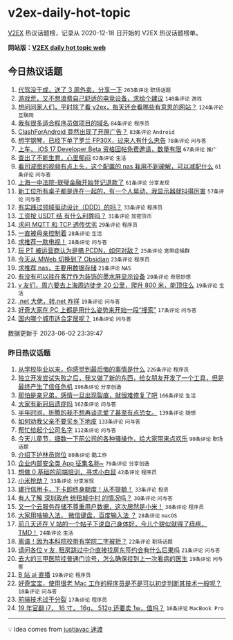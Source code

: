 # v2ex-daily-hot-topic

[V2EX](https://www.v2ex.com/) 热议话题榜，记录从 2020-12-18 日开始的 V2EX 热议话题榜单。

**网站版：[V2EX daily hot topic web](https://boojack.github.io/v2ex-daily-hot-topic-web/)**

## 今日热议话题

<!-- TODAY BEGIN -->

1. [代驾没干成，送了 3 周外卖，分享一下](https://www.v2ex.com/t/945105) `203条评论` `职场话题`
1. [游戏荒，又不想浪费自己舒适的电竞设备，求给个建议](https://www.v2ex.com/t/945257) `148条评论` `游戏`
1. [想问问家人们，平时除了看 v2ex，每天还会看哪些有意思的网站？](https://www.v2ex.com/t/945107) `124条评论` `互联网`
1. [我有很多适合程序员做项目的域名](https://www.v2ex.com/t/945090) `84条评论` `程序员`
1. [ClashForAndroid 竟然出现了开屏广告？](https://www.v2ex.com/t/945110) `83条评论` `Android`
1. [想学钢琴，已经下单了罗兰 FP30X，过来人有什么忠告](https://www.v2ex.com/t/945171) `78条评论` `问与答`
1. [上车， iOS 17 Developer Beta 资格回帖免费邀请，数量有限](https://www.v2ex.com/t/945206) `67条评论` `推广`
1. [查出了不能生育，心里郁闷](https://www.v2ex.com/t/945348) `62条评论` `生活`
1. [看司波图的视频有点上头，这个配置的 nas 我用不到硬解，可以减配什么](https://www.v2ex.com/t/945108) `61条评论` `问与答`
1. [上海一中法院-联璧金融开始登记退款了](https://www.v2ex.com/t/945130) `61条评论` `分享发现`
1. [新工位所有桌子都是连在一起的，有一个人晃动，我显示器就抖得厉害](https://www.v2ex.com/t/945115) `57条评论` `问与答`
1. [有实践过领域驱动设计（DDD）的吗？](https://www.v2ex.com/t/945258) `33条评论` `程序员`
1. [工资按 USDT 结 有什么利弊吗？](https://www.v2ex.com/t/945198) `31条评论` `加密货币`
1. [求问 MQTT 和 TCP 透传优劣](https://www.v2ex.com/t/945166) `29条评论` `程序员`
1. [一直被母亲控制着](https://www.v2ex.com/t/945212) `28条评论` `生活`
1. [求推荐一款电视！](https://www.v2ex.com/t/945145) `28条评论` `问与答`
1. [玩 PT 被运营商认为是搞 PCDN，如何对敌？](https://www.v2ex.com/t/945132) `25条评论` `宽带症候群`
1. [今天从 MWeb 切换到了 Obsidian](https://www.v2ex.com/t/945204) `23条评论` `程序员`
1. [求推荐 nas，主要用数据存储](https://www.v2ex.com/t/945234) `21条评论` `NAS`
1. [有没有可以挂在客厅作为装饰的墨水屏显示设备](https://www.v2ex.com/t/945191) `20条评论` `奇思妙想`
1. [v 友们，周六要去上海周边徒步 20 公里，爬升 800 米，能顶住么](https://www.v2ex.com/t/945275) `19条评论` `生活`
1. [.net 大佬，转.net 咋样](https://www.v2ex.com/t/945221) `19条评论` `问与答`
1. [好奇大家在 PC 上都是用什么姿势来开始一段“搜索”](https://www.v2ex.com/t/945263) `17条评论` `问与答`
1. [国内哪个城市适合定居呢？](https://www.v2ex.com/t/945235) `16条评论` `问与答`

数据更新于 2023-06-02 23:39:47

<!-- TODAY END -->

### 昨日热议话题

<!-- YESTERDAY BEGIN -->

1. [从学校毕业以来，你感觉到最后悔的事情是什么](https://www.v2ex.com/t/944741) `226条评论` `程序员`
1. [独立开发尝试失败之后，我又做了新的东西，给女朋友开发了一个工具，但是最终产生了信任危机](https://www.v2ex.com/t/944872) `196条评论` `分享创造`
1. [那怕是亲兄弟，感情一旦出现裂痕，就很难修复了吧](https://www.v2ex.com/t/944905) `166条评论` `生活`
1. [大家有新冠后遗症吗](https://www.v2ex.com/t/944739) `162条评论` `问与答`
1. [半年时间，折腾的我不想再谈恋爱了甚至有点恐女。](https://www.v2ex.com/t/944959) `139条评论` `随想`
1. [如何劝我父亲不要买乡下地皮](https://www.v2ex.com/t/944786) `133条评论` `问与答`
1. [帮忙给起个公司名字](https://www.v2ex.com/t/944763) `112条评论` `问与答`
1. [今天儿童节，细数一下前公司的各种骚操作，给大家带来点欢乐](https://www.v2ex.com/t/944748) `90条评论` `职场话题`
1. [介绍下护林员岗位](https://www.v2ex.com/t/944918) `80条评论` `酷工作`
1. [企业内部安全类 App 征集名称~](https://www.v2ex.com/t/944863) `79条评论` `分享创造`
1. [想做 0 基础的前端培训，寻求小白鼠](https://www.v2ex.com/t/944979) `42条评论` `程序员`
1. [小米抢劫？](https://www.v2ex.com/t/944988) `33条评论` `分享发现`
1. [建行信用卡，下卡即终身额度！从不提额！](https://www.v2ex.com/t/944896) `33条评论` `投资`
1. [有人了解 深圳政府 统租城中村 的情况吗？](https://www.v2ex.com/t/944949) `30条评论` `问与答`
1. [又一个云服务存储不尊重用户数据，这次居然是小米！](https://www.v2ex.com/t/944933) `30条评论` `程序员`
1. [大家用啥输入法， 微信键盘，百度输入法 ？](https://www.v2ex.com/t/944900) `28条评论` `macOS`
1. [前几天还在 V 站的一个帖子下说自己身体好，今儿个貌似就得了痔疮， TMD！](https://www.v2ex.com/t/944902) `24条评论` `生活`
1. [离谱！因为本科院校带有学院二字被拒？](https://www.v2ex.com/t/944972) `22条评论` `职场话题`
1. [请问各位 v 友, 租房跳过中介直接找房东签约会有什么后果吗](https://www.v2ex.com/t/944768) `21条评论` `问与答`
1. [去大的三甲医院挂普通门诊号，怎么确保挂到上一次看病的医生](https://www.v2ex.com/t/944804) `19条评论` `问与答`
1. [B 站 ai 直播](https://www.v2ex.com/t/944770) `19条评论` `程序员`
1. [好奇宝宝，使用很老 Mac 工作的程序员是不是可以初步判断其技术一般呢？](https://www.v2ex.com/t/944964) `18条评论` `问与答`
1. [前端技术过于分裂](https://www.v2ex.com/t/944995) `17条评论` `程序员`
1. [19 年官翻 i7， 16 寸， 16g， 512g 还要卖 1w，值吗？](https://www.v2ex.com/t/944854) `16条评论` `MacBook Pro`

<!-- YESTERDAY END -->

---

💡 Idea comes from [justjavac 迷渡](https://github.com/justjavac/)
